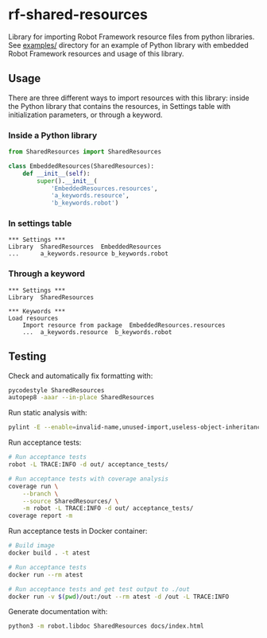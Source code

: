 # rf-shared-resources

Library for importing Robot Framework resource files from python libraries. See [examples/](./examples) directory for an example of Python library with embedded Robot Framework resources and usage of this library.

## Usage

There are three different ways to import resources with this library: inside the Python library that contains the resources, in Settings table with initialization parameters, or through a keyword.

### Inside a Python library

```python
from SharedResources import SharedResources

class EmbeddedResources(SharedResources):
    def __init__(self):
        super().__init__(
            'EmbeddedResources.resources',
            'a_keywords.resource',
            'b_keywords.robot')
```

### In settings table

```robot
*** Settings ***
Library  SharedResources  EmbeddedResources
...      a_keywords.resource b_keywords.robot
```

### Through a keyword

```robot
*** Settings ***
Library  SharedResources

*** Keywords ***
Load resources
    Import resource from package  EmbeddedResources.resources
    ...  a_keywords.resource  b_keywords.robot
```

## Testing

Check and automatically fix formatting with:

```bash
pycodestyle SharedResources
autopep8 -aaar --in-place SharedResources
```

Run static analysis with:

```bash
pylint -E --enable=invalid-name,unused-import,useless-object-inheritance SharedResources
```

Run acceptance tests:

```bash
# Run acceptance tests
robot -L TRACE:INFO -d out/ acceptance_tests/

# Run acceptance tests with coverage analysis
coverage run \
    --branch \
    --source SharedResources/ \
    -m robot -L TRACE:INFO -d out/ acceptance_tests/
coverage report -m
```

Run acceptance tests in Docker container:

```bash
# Build image
docker build . -t atest

# Run acceptance tests
docker run --rm atest

# Run acceptance tests and get test output to ./out
docker run -v $(pwd)/out:/out --rm atest -d /out -L TRACE:INFO
```

Generate documentation with:

```bash
python3 -m robot.libdoc SharedResources docs/index.html
```
